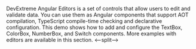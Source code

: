 DevExtreme Angular Editors is a set of controls that allow users to edit and validate data. You can use them as Angular components that support AOT compilation, TypeScript compile-time checking and declarative configuration. This demo shows how to add and configure the TextBox, ColorBox, NumberBox, and Switch components. More examples with editors are available in this section.
<--split-->